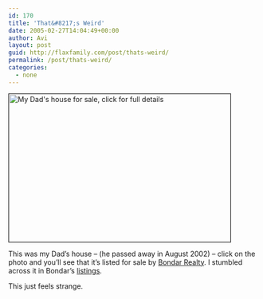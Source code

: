 ```yaml
---
id: 170
title: 'That&#8217;s Weird'
date: 2005-02-27T14:04:49+00:00
author: Avi
layout: post
guid: http://flaxfamily.com/post/thats-weird/
permalink: /post/thats-weird/
categories:
  - none
---
```

[<img src="http://flaxfamily.com/uploads/6011ForSale_445.jpg" alt="My Dad's house for sale, click for full details" width="445" height="297" border="1" />](http://flaxfamily.com/uploads/6011ForSale_727.jpg)

This was my Dad&#8217;s house &#8211; (he passed away in August 2002) &#8211; click on the photo and you&#8217;ll see that it&#8217;s listed for sale by [Bondar Realty](http://www.homesdatabase.com/bondar/). I stumbled across it in Bondar&#8217;s [listings](http://www.homesdatabase.com/bondar/).

This just feels strange.